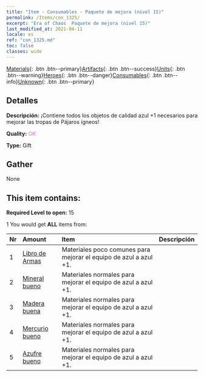```yaml
---
title: "Item - Consumables - Paquete de mejora (nivel 15)"
permalink: /Items/con_1325/
excerpt: "Era of Chaos  Paquete de mejora (nivel 15)"
last_modified_at: 2021-04-11
locale: es
ref: "con_1325.md"
toc: false
classes: wide
---
```

 [Materials](/es/Items/){: .btn .btn--primary}[Artifacts](/es/Items/Artifacts/){: .btn .btn--success}[Units](/es/Items/Units/){: .btn .btn--warning}[Heroes](/es/Items/Heroes/){: .btn .btn--danger}[Consumables](/es/Items/Consumables/){: .btn .btn--info}[Unknown](/es/Items/Unknown/){: .btn .btn--primary}

## Detalles
 **Descripción:** ¡Contiene todos los objetos de calidad azul +1 necesarios para mejorar las tropas de Pájaros ígneos!

 **Quality:** <span style="color: #DA70D6">OK</span>

 **Type:** Gift

## Gather

  None

## This item contains:

 **Required Level to open:** 15

 1 You would get **ALL** items  from:

  | Nr | Amount |     Item    | Descripción |
  |:---|:-------|:------------|:-----------:|
  | 1 | [Libro de Armas](/es/Items/mat_18/) | Materiales poco comunes para mejorar el equipo de azul a azul +1. | 
  | 2 | [Mineral bueno](/es/Items/mat_12/) | Materiales normales para mejorar el equipo de azul a azul +1. | 
  | 3 | [Madera buena](/es/Items/mat_13/) | Materiales normales para mejorar el equipo de azul a azul +1. | 
  | 4 | [Mercurio bueno](/es/Items/mat_14/) | Materiales normales para mejorar el equipo de azul a azul +1. | 
  | 5 | [Azufre bueno](/es/Items/mat_15/) | Materiales normales para mejorar el equipo de azul a azul +1. | 
